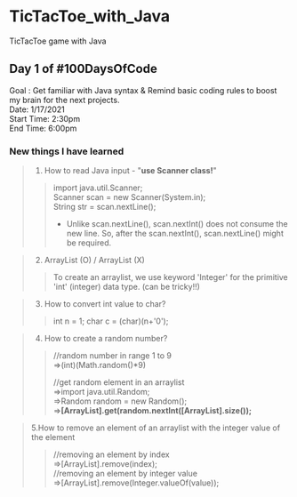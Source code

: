 # TicTacToe_with_Java
TicTacToe game with Java


## Day 1 of #100DaysOfCode
Goal : Get familiar with Java syntax & Remind basic coding rules to boost my brain for the next projects.          
Date: 1/17/2021            
Start Time: 2:30pm         
End Time: 6:00pm           

### New things I have learned 
> 1. How to read Java input - "**use Scanner class!**"
>> import java.util.Scanner;    
>> Scanner scan = new Scanner(System.in);    
>> String str = scan.nextLine();    
>> * Unlike scan.nextLine(), scan.nextInt() does not consume the new line. So, after the scan.nextInt(), scan.nextLine() might be required.



>2. ArrayList<Integer> (O) / ArrayList<int> (X)
  >> To create an arraylist, we use keyword 'Integer' for the primitive 'int' (integer) data type. (can be tricky!!)



>3. How to convert int value to char?
>> int n = 1;
>> char c = (char)(n+'0');

>4. How to create a random number?
>> //random number in range 1 to 9               
>> =>(int)(Math.random()*9)
>> 
>> //get random element in an arraylist                       
>> =>import java.util.Random;                        
>> =>Random random = new Random();                         
>> =>**[ArrayList].get(random.nextInt([ArrayList].size());**         



>5.How to remove an element of an arraylist with the integer value of the element
>> //removing an element by index            
>> =>[ArrayList].remove(index);        
>> //removing an element by integer value          
>> =>[ArrayList].remove(Integer.valueOf(value));           
